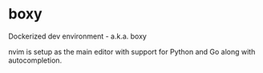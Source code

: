 # boxy
Dockerized dev environment - a.k.a. boxy

nvim is setup as the main editor with support for Python and Go along with autocompletion.
